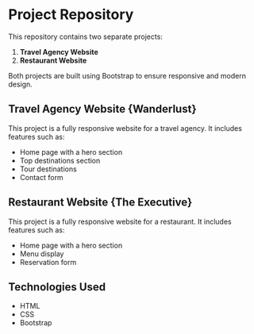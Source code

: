 # Project Repository
This repository contains two separate projects:
1. **Travel Agency Website**
2. **Restaurant Website**

Both projects are built using Bootstrap to ensure responsive and modern design.

## Travel Agency Website {Wanderlust}
This project is a fully responsive website for a travel agency. It includes features such as:
- Home page with a hero section
- Top destinations section
- Tour destinations
- Contact form

## Restaurant Website {The Executive}
This project is a fully responsive website for a restaurant. It includes features such as:
- Home page with a hero section
- Menu display
- Reservation form

## Technologies Used
- HTML
- CSS
- Bootstrap

